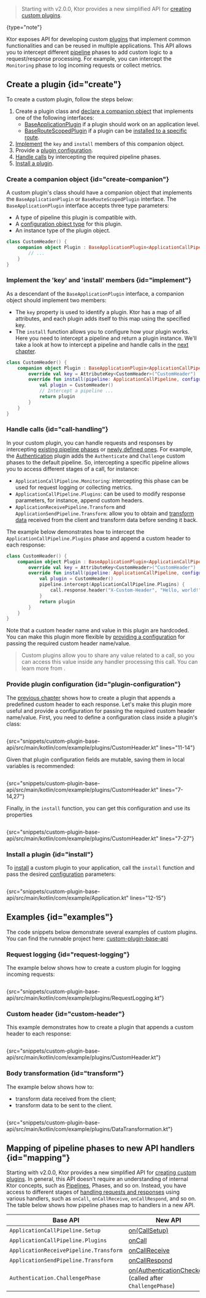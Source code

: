 [//]: # (title: Custom plugins - Base API)

<show-structure for="chapter" depth="2"/>

<tldr>
<var name="example_name" value="custom-plugin-base-api"/>
<include from="lib.topic" element-id="download_example"/>
</tldr>

> Starting with v2.0.0, Ktor provides a new simplified API for [creating custom plugins](custom_plugins.md).
>
{type="note"}

Ktor exposes API for developing custom [plugins](Plugins.md) that implement common functionalities and can be reused in multiple applications. 
This API allows you to intercept different [pipeline](Pipelines.md) phases to add custom logic to a request/response processing.
For example, you can intercept the `Monitoring` phase to log incoming requests or collect metrics.

## Create a plugin {id="create"}
To create a custom plugin, follow the steps below:

1. Create a plugin class and [declare a companion object](#create-companion) that implements one of the following interfaces:
   - [BaseApplicationPlugin](https://api.ktor.io/ktor-server/ktor-server-core/io.ktor.server.application/-base-application-plugin/index.html) if a plugin should work on an application level.
   - [BaseRouteScopedPlugin](https://api.ktor.io/ktor-server/ktor-server-core/io.ktor.server.application/-base-route-scoped-plugin/index.html) if a plugin can be [installed to a specific route](Plugins.md#install-route).
2. [Implement](#implement) the `key` and `install` members of this companion object.
3. Provide a [plugin configuration](#plugin-configuration).
4. [Handle calls](#call-handling) by intercepting the required pipeline phases. 
5. [Install a plugin](#install).


### Create a companion object {id="create-companion"}

A custom plugin's class should have a companion object that implements the `BaseApplicationPlugin` or `BaseRouteScopedPlugin` interface.
The `BaseApplicationPlugin` interface accepts three type parameters:
- A type of pipeline this plugin is compatible with.
- A [configuration object type](#plugin-configuration) for this plugin.
- An instance type of the plugin object.

```kotlin
class CustomHeader() {
    companion object Plugin : BaseApplicationPlugin<ApplicationCallPipeline, Configuration, CustomHeader> {
        // ...
    }
}
```

### Implement the 'key' and 'install' members {id="implement"}

As a descendant of the `BaseApplicationPlugin` interface, a companion object should implement two members:
- The `key` property is used to identify a plugin. Ktor has a map of all attributes, and each plugin adds itself to this map using the specified key.
- The `install` function allows you to configure how your plugin works. Here you need to intercept a pipeline and return a plugin instance. We'll take a look at how to intercept a pipeline and handle calls in the [next chapter](#call-handling).

```kotlin
class CustomHeader() {
    companion object Plugin : BaseApplicationPlugin<ApplicationCallPipeline, Configuration, CustomHeader> {
        override val key = AttributeKey<CustomHeader>("CustomHeader")
        override fun install(pipeline: ApplicationCallPipeline, configure: Configuration.() -> Unit): CustomHeader {
            val plugin = CustomHeader()
            // Intercept a pipeline ...
            return plugin
        }
    }
}
```

### Handle calls {id="call-handling"}

In your custom plugin, you can handle requests and responses by intercepting [existing pipeline phases](Pipelines.md#ktor-pipelines) or [newly defined ones](Pipelines.md#phases). For example, the [Authentication](authentication.md) plugin adds the `Authenticate` and `Challenge` custom phases to the default pipeline. So, intercepting a specific pipeline allows you to access different stages of a call, for instance:

- `ApplicationCallPipeline.Monitoring`: intercepting this phase can be used for request logging or collecting metrics.
- `ApplicationCallPipeline.Plugins`: can be used to modify response parameters, for instance, append custom headers.
- `ApplicationReceivePipeline.Transform` and `ApplicationSendPipeline.Transform`: allow you to obtain and [transform data](#transform) received from the client and transform data before sending it back.

The example below demonstrates how to intercept the `ApplicationCallPipeline.Plugins` phase and append a custom header to each response:

```kotlin
class CustomHeader() {
    companion object Plugin : BaseApplicationPlugin<ApplicationCallPipeline, Configuration, CustomHeader> {
        override val key = AttributeKey<CustomHeader>("CustomHeader")
        override fun install(pipeline: ApplicationCallPipeline, configure: Configuration.() -> Unit): CustomHeader {
            val plugin = CustomHeader()
            pipeline.intercept(ApplicationCallPipeline.Plugins) {
                call.response.header("X-Custom-Header", "Hello, world!")
            }
            return plugin
        }
    }
}
```

Note that a custom header name and value in this plugin are hardcoded. You can make this plugin more flexible by [providing a configuration](#plugin-configuration) for passing the required custom header name/value.

> Custom plugins allow you to share any value related to a call, so you can access this value inside any handler processing this call. You can learn more from [](custom_plugins.md#call-state).


### Provide plugin configuration {id="plugin-configuration"}

The [previous chapter](#call-handling) shows how to create a plugin that appends a predefined custom header to each response. Let's make this plugin more useful and provide a configuration for passing the required custom header name/value. First, you need to define a configuration class inside a plugin's class:

```kotlin
```
{src="snippets/custom-plugin-base-api/src/main/kotlin/com/example/plugins/CustomHeader.kt" lines="11-14"}

Given that plugin configuration fields are mutable, saving them in local variables is recommended:

```kotlin
```
{src="snippets/custom-plugin-base-api/src/main/kotlin/com/example/plugins/CustomHeader.kt" lines="7-14,27"}

Finally, in the `install` function, you can get this configuration and use its properties 

```kotlin
```
{src="snippets/custom-plugin-base-api/src/main/kotlin/com/example/plugins/CustomHeader.kt" lines="7-27"}



### Install a plugin {id="install"}

To [install](Plugins.md#install) a custom plugin to your application, call the `install` function and pass the desired [configuration](#plugin-configuration) parameters:

```kotlin
```
{src="snippets/custom-plugin-base-api/src/main/kotlin/com/example/Application.kt" lines="12-15"}


## Examples {id="examples"}

The code snippets below demonstrate several examples of custom plugins.
You can find the runnable project here: [custom-plugin-base-api](https://github.com/ktorio/ktor-documentation/blob/%ktor_version%/codeSnippets/snippets/custom-plugin-base-api)

### Request logging {id="request-logging"}

The example below shows how to create a custom plugin for logging incoming requests:

```kotlin
```
{src="snippets/custom-plugin-base-api/src/main/kotlin/com/example/plugins/RequestLogging.kt"}

### Custom header {id="custom-header"}

This example demonstrates how to create a plugin that appends a custom header to each response:

```kotlin
```
{src="snippets/custom-plugin-base-api/src/main/kotlin/com/example/plugins/CustomHeader.kt"}


### Body transformation {id="transform"}

The example below shows how to:
- transform data received from the client; 
- transform data to be sent to the client.

```kotlin
```
{src="snippets/custom-plugin-base-api/src/main/kotlin/com/example/plugins/DataTransformation.kt"}


## Mapping of pipeline phases to new API handlers {id="mapping"}

Starting with v2.0.0, Ktor provides a new simplified API for [creating custom plugins](custom_plugins.md).
In general, this API doesn't require an understanding of internal Ktor concepts, such as [Pipelines](Pipelines.md), Phases, and so on. Instead, you have access to different stages of [handling requests and responses](#call-handling) using various handlers, such as `onCall`, `onCallReceive`, `onCallRespond`, and so on. 
The table below shows how pipeline phases map to handlers in a new API.

| Base API                               | New API                                                                              |
|----------------------------------------|--------------------------------------------------------------------------------------|
| `ApplicationCallPipeline.Setup`        | [on(CallSetup)](custom_plugins.md#other)                                             |
| `ApplicationCallPipeline.Plugins`      | [onCall](custom_plugins.md#on-call)                                                  |
| `ApplicationReceivePipeline.Transform` | [onCallReceive](custom_plugins.md#on-call-receive)                                   |
| `ApplicationSendPipeline.Transform`    | [onCallRespond](custom_plugins.md#on-call-respond)                                   |
| `Authentication.ChallengePhase`        | [on(AuthenticationChecked)](custom_plugins.md#other) (called after `ChallengePhase`) |

